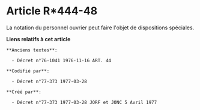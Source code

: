 # Article R*444-48

La notation du personnel ouvrier peut faire l'objet de dispositions spéciales.

**Liens relatifs à cet article**

	**Anciens textes**:

	  - Décret n°76-1041 1976-11-16 ART. 44

	**Codifié par**:

	  - Décret n°77-373 1977-03-28

	**Créé par**:

	  - Décret n°77-373 1977-03-28 JORF et JONC 5 Avril 1977
